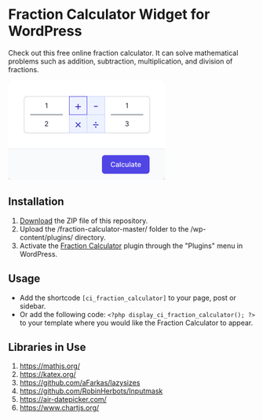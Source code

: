 # Fraction Calculator Widget for WordPress

Check out this free online fraction calculator. It can solve mathematical problems such as addition, subtraction, multiplication, and division of fractions.

![Fraction Calculator Input Form](/assets/images/screenshot-1.png "Fraction Calculator Input Form")

## Installation

1. [Download](https://github.com/pub-calculator-io/fraction-calculator/archive/refs/heads/master.zip) the ZIP file of this repository.
2. Upload the /fraction-calculator-master/ folder to the /wp-content/plugins/ directory.
3. Activate the [Fraction Calculator](https://www.calculator.io/fraction-calculator/ "Fraction Calculator Homepage") plugin through the "Plugins" menu in WordPress.

## Usage
* Add the shortcode `[ci_fraction_calculator]` to your page, post or sidebar.
* Or add the following code: `<?php display_ci_fraction_calculator(); ?>` to your template where you would like the Fraction Calculator to appear.

## Libraries in Use
1. https://mathjs.org/
2. https://katex.org/
3. https://github.com/aFarkas/lazysizes
4. https://github.com/RobinHerbots/Inputmask
5. https://air-datepicker.com/
6. https://www.chartjs.org/
